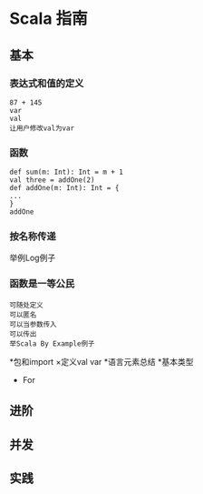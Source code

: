 # Scala 指南


## 基本

### 表达式和值的定义
```
87 + 145
var
val
让用户修改val为var
```

### 函数
```
def sum(m: Int): Int = m + 1
val three = addOne(2)
def addOne(m: Int): Int = {
...
}
addOne
```

### 按名称传递
举例Log例子

### 函数是一等公民
```
可随处定义
可以匿名
可以当参数传入
可以传出
举Scala By Example例子
```






*包和import
×定义val var
*语言元素总结
*基本类型

* For

## 进阶

## 并发

## 实践
